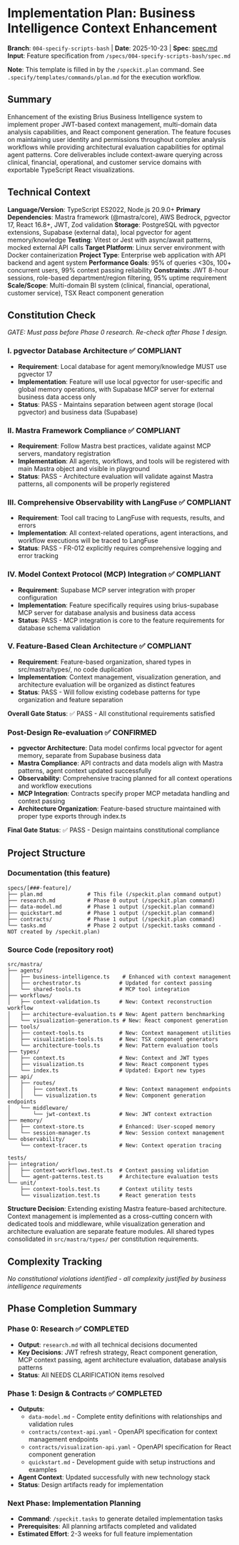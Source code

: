 # Implementation Plan: Business Intelligence Context Enhancement

**Branch**: `004-specify-scripts-bash` | **Date**: 2025-10-23 | **Spec**: [spec.md](./spec.md)
**Input**: Feature specification from `/specs/004-specify-scripts-bash/spec.md`

**Note**: This template is filled in by the `/speckit.plan` command. See `.specify/templates/commands/plan.md` for the execution workflow.

## Summary

Enhancement of the existing Brius Business Intelligence system to implement proper JWT-based context management, multi-domain data analysis capabilities, and React component generation. The feature focuses on maintaining user identity and permissions throughout complex analysis workflows while providing architectural evaluation capabilities for optimal agent patterns. Core deliverables include context-aware querying across clinical, financial, operational, and customer service domains with exportable TypeScript React visualizations.

## Technical Context

**Language/Version**: TypeScript ES2022, Node.js 20.9.0+
**Primary Dependencies**: Mastra framework (@mastra/core), AWS Bedrock, pgvector 17, React 16.8+, JWT, Zod validation
**Storage**: PostgreSQL with pgvector extensions, Supabase (external data), local pgvector for agent memory/knowledge
**Testing**: Vitest or Jest with async/await patterns, mocked external API calls
**Target Platform**: Linux server environment with Docker containerization
**Project Type**: Enterprise web application with API backend and agent system
**Performance Goals**: 95% of queries <30s, 100+ concurrent users, 99% context passing reliability
**Constraints**: JWT 8-hour sessions, role-based department/region filtering, 95% uptime requirement
**Scale/Scope**: Multi-domain BI system (clinical, financial, operational, customer service), TSX React component generation

## Constitution Check

*GATE: Must pass before Phase 0 research. Re-check after Phase 1 design.*

### I. pgvector Database Architecture ✅ COMPLIANT
- **Requirement**: Local database for agent memory/knowledge MUST use pgvector 17
- **Implementation**: Feature will use local pgvector for user-specific and global memory operations, with Supabase MCP server for external business data access only
- **Status**: PASS - Maintains separation between agent storage (local pgvector) and business data (Supabase)

### II. Mastra Framework Compliance ✅ COMPLIANT
- **Requirement**: Follow Mastra best practices, validate against MCP servers, mandatory registration
- **Implementation**: All agents, workflows, and tools will be registered with main Mastra object and visible in playground
- **Status**: PASS - Architecture evaluation will validate against Mastra patterns, all components will be properly registered

### III. Comprehensive Observability with LangFuse ✅ COMPLIANT
- **Requirement**: Tool call tracing to LangFuse with requests, results, and errors
- **Implementation**: All context-related operations, agent interactions, and workflow executions will be traced to LangFuse
- **Status**: PASS - FR-012 explicitly requires comprehensive logging and error tracking

### IV. Model Context Protocol (MCP) Integration ✅ COMPLIANT
- **Requirement**: Supabase MCP server integration with proper configuration
- **Implementation**: Feature specifically requires using brius-supabase MCP server for database analysis and business data access
- **Status**: PASS - MCP integration is core to the feature requirements for database schema validation

### V. Feature-Based Clean Architecture ✅ COMPLIANT
- **Requirement**: Feature-based organization, shared types in src/mastra/types/, no code duplication
- **Implementation**: Context management, visualization generation, and architecture evaluation will be organized as distinct features
- **Status**: PASS - Will follow existing codebase patterns for type organization and feature separation

**Overall Gate Status**: ✅ PASS - All constitutional requirements satisfied

### Post-Design Re-evaluation ✅ CONFIRMED
- **pgvector Architecture**: Data model confirms local pgvector for agent memory, separate from Supabase business data
- **Mastra Compliance**: API contracts and data models align with Mastra patterns, agent context updated successfully
- **Observability**: Comprehensive tracing planned for all context operations and workflow executions
- **MCP Integration**: Contracts specify proper MCP metadata handling and context passing
- **Architecture Organization**: Feature-based structure maintained with proper type exports through index.ts

**Final Gate Status**: ✅ PASS - Design maintains constitutional compliance

## Project Structure

### Documentation (this feature)

```
specs/[###-feature]/
├── plan.md              # This file (/speckit.plan command output)
├── research.md          # Phase 0 output (/speckit.plan command)
├── data-model.md        # Phase 1 output (/speckit.plan command)
├── quickstart.md        # Phase 1 output (/speckit.plan command)
├── contracts/           # Phase 1 output (/speckit.plan command)
└── tasks.md             # Phase 2 output (/speckit.tasks command - NOT created by /speckit.plan)
```

### Source Code (repository root)

```
src/mastra/
├── agents/
│   ├── business-intelligence.ts    # Enhanced with context management
│   ├── orchestrator.ts            # Updated for context passing
│   └── shared-tools.ts            # MCP tool integration
├── workflows/
│   ├── context-validation.ts      # New: Context reconstruction workflow
│   ├── architecture-evaluation.ts # New: Agent pattern benchmarking
│   └── visualization-generation.ts # New: React component generation
├── tools/
│   ├── context-tools.ts           # New: Context management utilities
│   ├── visualization-tools.ts     # New: TSX component generators
│   └── architecture-tools.ts      # New: Pattern evaluation tools
├── types/
│   ├── context.ts                 # New: Context and JWT types
│   ├── visualization.ts           # New: React component types
│   └── index.ts                   # Updated: Export new types
├── api/
│   ├── routes/
│   │   ├── context.ts             # New: Context management endpoints
│   │   └── visualization.ts       # New: Component generation endpoints
│   └── middleware/
│       └── jwt-context.ts         # New: JWT context extraction
├── memory/
│   ├── context-store.ts           # Enhanced: User-scoped memory
│   └── session-manager.ts         # New: Session context management
└── observability/
    └── context-tracer.ts          # New: Context operation tracing

tests/
├── integration/
│   ├── context-workflows.test.ts  # Context passing validation
│   └── agent-patterns.test.ts     # Architecture evaluation tests
└── unit/
    ├── context-tools.test.ts      # Context utility tests
    └── visualization.test.ts      # React generation tests
```

**Structure Decision**: Extending existing Mastra feature-based architecture. Context management is implemented as a cross-cutting concern with dedicated tools and middleware, while visualization generation and architecture evaluation are separate feature modules. All shared types consolidated in `src/mastra/types/` per constitution requirements.

## Complexity Tracking

*No constitutional violations identified - all complexity justified by business intelligence requirements*

## Phase Completion Summary

### Phase 0: Research ✅ COMPLETED
- **Output**: `research.md` with all technical decisions documented
- **Key Decisions**: JWT refresh strategy, React component generation, MCP context passing, agent architecture evaluation, database analysis patterns
- **Status**: All NEEDS CLARIFICATION items resolved

### Phase 1: Design & Contracts ✅ COMPLETED
- **Outputs**:
  - `data-model.md` - Complete entity definitions with relationships and validation rules
  - `contracts/context-api.yaml` - OpenAPI specification for context management endpoints
  - `contracts/visualization-api.yaml` - OpenAPI specification for React component generation
  - `quickstart.md` - Development guide with setup instructions and examples
- **Agent Context**: Updated successfully with new technology stack
- **Status**: Design artifacts ready for implementation

### Next Phase: Implementation Planning
- **Command**: `/speckit.tasks` to generate detailed implementation tasks
- **Prerequisites**: All planning artifacts completed and validated
- **Estimated Effort**: 2-3 weeks for full feature implementation

